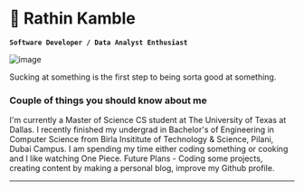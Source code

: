 # 👋 Rathin Kamble

**`Software Developer / Data Analyst Enthusiast`**


![image](https://user-images.githubusercontent.com/7591614/197886345-55037c67-192f-423d-81b4-99132fca0ded.png)

Sucking at something is the first step to being sorta good at something.


### Couple of things you should know about me
I'm currently a Master of Science CS student at The University of Texas at Dallas. I recently finished my undergrad in Bachelor's of Engineering in Computer Science from Birla Insititute of Technology & Science, Pilani, Dubai Campus. I am spending my time either coding something or cooking and I like watching One Piece. Future Plans - Coding some projects, creating content by making a personal blog, improve my Github profile.

---
<!--
**rathink4/rathink4** is a ✨ _special_ ✨ repository because its `README.md` (this file) appears on your GitHub profile.

Here are some ideas to get you started:

- 🔭 I’m currently working on ...
- 🌱 I’m currently learning ...
- 👯 I’m looking to collaborate on ...
- 🤔 I’m looking for help with ...
- 💬 Ask me about ...
- 📫 How to reach me: ...
- 😄 Pronouns: ...
- ⚡ Fun fact: ...
-->

